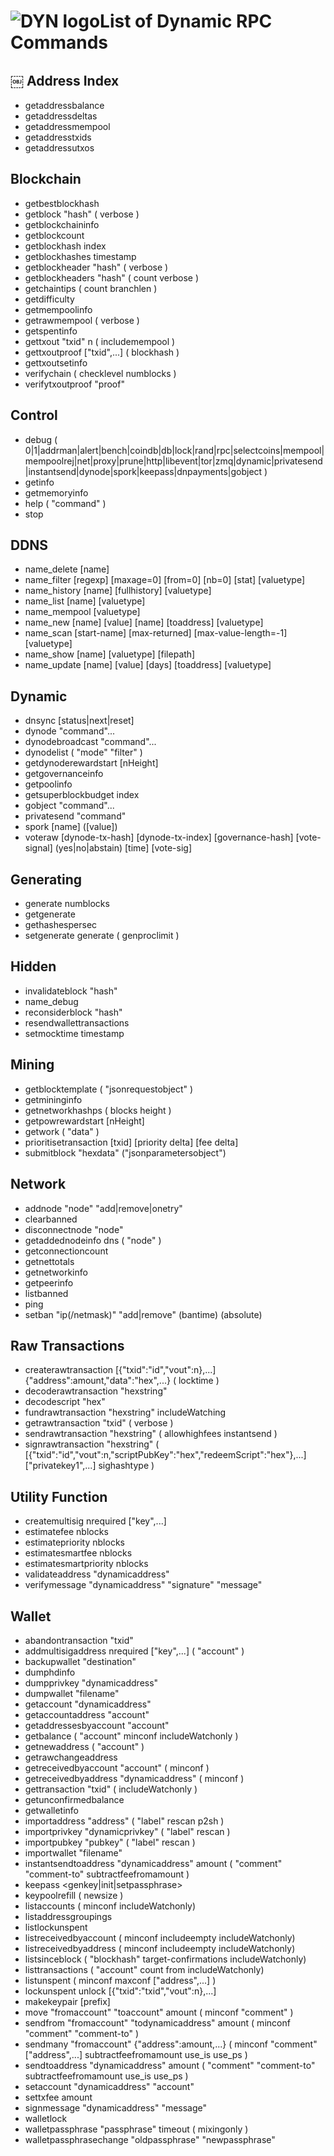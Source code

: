 ![DYN logo](https://github.com/duality-solutions/Logos/blob/master/Duality%20Logos/Dynamic/PNG/96x96.png)List of Dynamic RPC Commands
============================
￼
Address Index
-------------------
* getaddressbalance
* getaddressdeltas
* getaddressmempool
* getaddresstxids
* getaddressutxos


Blockchain
----------
* getbestblockhash
* getblock "hash" ( verbose )
* getblockchaininfo
* getblockcount
* getblockhash index
* getblockhashes timestamp
* getblockheader "hash" ( verbose )
* getblockheaders "hash" ( count verbose )
* getchaintips ( count branchlen )
* getdifficulty
* getmempoolinfo
* getrawmempool ( verbose )
* getspentinfo
* gettxout "txid" n ( includemempool )
* gettxoutproof ["txid",...] ( blockhash )
* gettxoutsetinfo
* verifychain ( checklevel numblocks )
* verifytxoutproof "proof"


Control
-------
* debug ( 0|1|addrman|alert|bench|coindb|db|lock|rand|rpc|selectcoins|mempool|mempoolrej|net|proxy|prune|http|libevent|tor|zmq|dynamic|privatesend|instantsend|dynode|spork|keepass|dnpayments|gobject )
* getinfo
* getmemoryinfo
* help ( "command" )
* stop


DDNS
----
* name_delete [name]
* name_filter [regexp] [maxage=0] [from=0] [nb=0] [stat] [valuetype]
* name_history [name] [fullhistory] [valuetype]
* name_list [name] [valuetype]
* name_mempool [valuetype]
* name_new [name] [value] [name] [toaddress] [valuetype]
* name_scan [start-name] [max-returned] [max-value-length=-1] [valuetype]
* name_show [name] [valuetype] [filepath]
* name_update [name] [value] [days] [toaddress] [valuetype]


Dynamic
-------
* dnsync [status|next|reset]
* dynode "command"...
* dynodebroadcast "command"...
* dynodelist ( "mode" "filter" )
* getdynoderewardstart [nHeight]
* getgovernanceinfo
* getpoolinfo
* getsuperblockbudget index
* gobject "command"...
* privatesend "command"
* spork [name] ([value])
* voteraw [dynode-tx-hash] [dynode-tx-index] [governance-hash] [vote-signal] (yes|no|abstain) [time] [vote-sig]


Generating
----------
* generate numblocks
* getgenerate
* gethashespersec
* setgenerate generate ( genproclimit )


Hidden
------
* invalidateblock "hash"
* name_debug
* reconsiderblock "hash"
* resendwallettransactions
* setmocktime timestamp


Mining
------
* getblocktemplate ( "jsonrequestobject" )
* getmininginfo
* getnetworkhashps ( blocks height )
* getpowrewardstart [nHeight]
* getwork ( "data" )
* prioritisetransaction [txid] [priority delta] [fee delta]
* submitblock "hexdata" ("jsonparametersobject")


Network
-------
* addnode "node" "add|remove|onetry"
* clearbanned
* disconnectnode "node" 
* getaddednodeinfo dns ( "node" )
* getconnectioncount
* getnettotals
* getnetworkinfo
* getpeerinfo
* listbanned
* ping
* setban "ip(/netmask)" "add|remove" (bantime) (absolute)


Raw Transactions
----------------
* createrawtransaction [{"txid":"id","vout":n},...] {"address":amount,"data":"hex",...} ( locktime )
* decoderawtransaction "hexstring"
* decodescript "hex"
* fundrawtransaction "hexstring" includeWatching
* getrawtransaction "txid" ( verbose )
* sendrawtransaction "hexstring" ( allowhighfees instantsend )
* signrawtransaction "hexstring" ( [{"txid":"id","vout":n,"scriptPubKey":"hex","redeemScript":"hex"},...] ["privatekey1",...] sighashtype )


Utility Function
----------------
* createmultisig nrequired ["key",...]
* estimatefee nblocks
* estimatepriority nblocks
* estimatesmartfee nblocks
* estimatesmartpriority nblocks
* validateaddress "dynamicaddress"
* verifymessage "dynamicaddress" "signature" "message"


Wallet
------
* abandontransaction "txid"
* addmultisigaddress nrequired ["key",...] ( "account" )
* backupwallet "destination"
* dumphdinfo
* dumpprivkey "dynamicaddress"
* dumpwallet "filename"
* getaccount "dynamicaddress"
* getaccountaddress "account"
* getaddressesbyaccount "account"
* getbalance ( "account" minconf includeWatchonly )
* getnewaddress ( "account" )
* getrawchangeaddress
* getreceivedbyaccount "account" ( minconf )
* getreceivedbyaddress "dynamicaddress" ( minconf )
* gettransaction "txid" ( includeWatchonly )
* getunconfirmedbalance
* getwalletinfo
* importaddress "address" ( "label" rescan p2sh )
* importprivkey "dynamicprivkey" ( "label" rescan )
* importpubkey "pubkey" ( "label" rescan )
* importwallet "filename"
* instantsendtoaddress "dynamicaddress" amount ( "comment" "comment-to" subtractfeefromamount )
* keepass <genkey|init|setpassphrase>
* keypoolrefill ( newsize )
* listaccounts ( minconf includeWatchonly)
* listaddressgroupings
* listlockunspent
* listreceivedbyaccount ( minconf includeempty includeWatchonly)
* listreceivedbyaddress ( minconf includeempty includeWatchonly)
* listsinceblock ( "blockhash" target-confirmations includeWatchonly)
* listtransactions ( "account" count from includeWatchonly)
* listunspent ( minconf maxconf  ["address",...] )
* lockunspent unlock [{"txid":"txid","vout":n},...]
* makekeypair [prefix]
* move "fromaccount" "toaccount" amount ( minconf "comment" )
* sendfrom "fromaccount" "todynamicaddress" amount ( minconf "comment" "comment-to" )
* sendmany "fromaccount" {"address":amount,...} ( minconf "comment" ["address",...] subtractfeefromamount use_is use_ps )
* sendtoaddress "dynamicaddress" amount ( "comment" "comment-to" subtractfeefromamount use_is use_ps )
* setaccount "dynamicaddress" "account"
* settxfee amount
* signmessage "dynamicaddress" "message"
* walletlock
* walletpassphrase "passphrase" timeout ( mixingonly )
* walletpassphrasechange "oldpassphrase" "newpassphrase"
